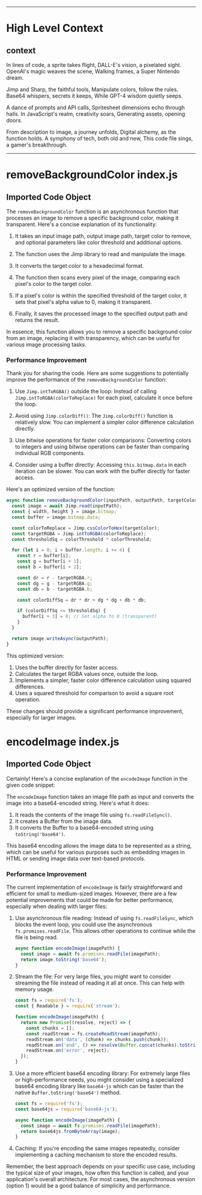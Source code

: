 

  ---
# High Level Context
## context
In lines of code, a sprite takes flight,
DALL-E's vision, a pixelated sight.
OpenAI's magic weaves the scene,
Walking frames, a Super Nintendo dream.

Jimp and Sharp, the faithful tools,
Manipulate colors, follow the rules.
Base64 whispers, secrets it keeps,
While GPT-4 wisdom quietly seeps.

A dance of prompts and API calls,
Spritesheet dimensions echo through halls.
In JavaScript's realm, creativity soars,
Generating assets, opening doors.

From description to image, a journey unfolds,
Digital alchemy, as the function holds.
A symphony of tech, both old and new,
This code file sings, a gamer's breakthrough.


---
# removeBackgroundColor index.js
## Imported Code Object
The `removeBackgroundColor` function is an asynchronous function that processes an image to remove a specific background color, making it transparent. Here's a concise explanation of its functionality:

1. It takes an input image path, output image path, target color to remove, and optional parameters like color threshold and additional options.

2. The function uses the Jimp library to read and manipulate the image.

3. It converts the target color to a hexadecimal format.

4. The function then scans every pixel of the image, comparing each pixel's color to the target color.

5. If a pixel's color is within the specified threshold of the target color, it sets that pixel's alpha value to 0, making it transparent.

6. Finally, it saves the processed image to the specified output path and returns the result.

In essence, this function allows you to remove a specific background color from an image, replacing it with transparency, which can be useful for various image processing tasks.

### Performance Improvement

Thank you for sharing the code. Here are some suggestions to potentially improve the performance of the `removeBackgroundColor` function:

1. Use `Jimp.intToRGBA()` outside the loop:
   Instead of calling `Jimp.intToRGBA(colorToReplace)` for each pixel, calculate it once before the loop.

2. Avoid using `Jimp.colorDiff()`:
   The `Jimp.colorDiff()` function is relatively slow. You can implement a simpler color difference calculation directly.

3. Use bitwise operations for faster color comparisons:
   Converting colors to integers and using bitwise operations can be faster than comparing individual RGB components.

4. Consider using a buffer directly:
   Accessing `this.bitmap.data` in each iteration can be slower. You can work with the buffer directly for faster access.

Here's an optimized version of the function:

```javascript
async function removeBackgroundColor(inputPath, outputPath, targetColor, colorThreshold = 0, options = {}) {
  const image = await Jimp.read(inputPath);
  const { width, height } = image.bitmap;
  const buffer = image.bitmap.data;

  const colorToReplace = Jimp.cssColorToHex(targetColor);
  const targetRGBA = Jimp.intToRGBA(colorToReplace);
  const thresholdSq = colorThreshold * colorThreshold;

  for (let i = 0; i < buffer.length; i += 4) {
    const r = buffer[i];
    const g = buffer[i + 1];
    const b = buffer[i + 2];

    const dr = r - targetRGBA.r;
    const dg = g - targetRGBA.g;
    const db = b - targetRGBA.b;

    const colorDiffSq = dr * dr + dg * dg + db * db;

    if (colorDiffSq <= thresholdSq) {
      buffer[i + 3] = 0; // Set alpha to 0 (transparent)
    }
  }

  return image.writeAsync(outputPath);
}
```

This optimized version:

1. Uses the buffer directly for faster access.
2. Calculates the target RGBA values once, outside the loop.
3. Implements a simpler, faster color difference calculation using squared differences.
4. Uses a squared threshold for comparison to avoid a square root operation.

These changes should provide a significant performance improvement, especially for larger images.

# encodeImage index.js
## Imported Code Object
Certainly! Here's a concise explanation of the `encodeImage` function in the given code snippet:

The `encodeImage` function takes an image file path as input and converts the image into a base64-encoded string. Here's what it does:

1. It reads the contents of the image file using `fs.readFileSync()`.
2. It creates a Buffer from the image data.
3. It converts the Buffer to a base64-encoded string using `toString('base64')`.

This base64 encoding allows the image data to be represented as a string, which can be useful for various purposes such as embedding images in HTML or sending image data over text-based protocols.

### Performance Improvement

The current implementation of `encodeImage` is fairly straightforward and efficient for small to medium-sized images. However, there are a few potential improvements that could be made for better performance, especially when dealing with larger files:

1. Use asynchronous file reading:
   Instead of using `fs.readFileSync`, which blocks the event loop, you could use the asynchronous `fs.promises.readFile`. This allows other operations to continue while the file is being read.

   ```javascript
   async function encodeImage(imagePath) {
     const image = await fs.promises.readFile(imagePath);
     return image.toString('base64');
   }
   ```

2. Stream the file:
   For very large files, you might want to consider streaming the file instead of reading it all at once. This can help with memory usage.

   ```javascript
   const fs = require('fs');
   const { Readable } = require('stream');

   function encodeImage(imagePath) {
     return new Promise((resolve, reject) => {
       const chunks = [];
       const readStream = fs.createReadStream(imagePath);
       readStream.on('data', (chunk) => chunks.push(chunk));
       readStream.on('end', () => resolve(Buffer.concat(chunks).toString('base64')));
       readStream.on('error', reject);
     });
   }
   ```

3. Use a more efficient base64 encoding library:
   For extremely large files or high-performance needs, you might consider using a specialized base64 encoding library like `base64-js` which can be faster than the native `Buffer.toString('base64')` method.

   ```javascript
   const fs = require('fs');
   const base64js = require('base64-js');

   async function encodeImage(imagePath) {
     const image = await fs.promises.readFile(imagePath);
     return base64js.fromByteArray(image);
   }
   ```

4. Caching:
   If you're encoding the same images repeatedly, consider implementing a caching mechanism to store the encoded results.

Remember, the best approach depends on your specific use case, including the typical size of your images, how often this function is called, and your application's overall architecture. For most cases, the asynchronous version (option 1) would be a good balance of simplicity and performance.

  